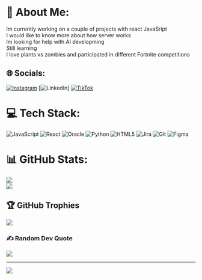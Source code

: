 # 💫 About Me:
Im currently working on a couple of projects with react JavaSript<br>I would like to know more about how server works<br>Im looking for help with AI developming<br>Still learning<br>I love plants vs zombies and participated in different Fortnite competitions


## 🌐 Socials:
[![Instagram](https://img.shields.io/badge/Instagram-%23E4405F.svg?logo=Instagram&logoColor=white)](https://instagram.com/forpeacepls) [![LinkedIn](https://img.shields.io/badge/LinkedIn-%230077B5.svg?logo=linkedin&logoColor=white)] [![TikTok](https://img.shields.io/badge/TikTok-%23000000.svg?logo=TikTok&logoColor=white)](https://tiktok.com/@bozhigs) 

# 💻 Tech Stack:
![JavaScript](https://img.shields.io/badge/javascript-%23323330.svg?style=for-the-badge&logo=javascript&logoColor=%23F7DF1E) ![React](https://img.shields.io/badge/react-%2320232a.svg?style=for-the-badge&logo=react&logoColor=%2361DAFB) ![Oracle](https://img.shields.io/badge/Oracle-F80000?style=for-the-badge&logo=oracle&logoColor=white) ![Python](https://img.shields.io/badge/python-3670A0?style=for-the-badge&logo=python&logoColor=ffdd54) ![HTML5](https://img.shields.io/badge/html5-%23E34F26.svg?style=for-the-badge&logo=html5&logoColor=white) ![Jira](https://img.shields.io/badge/jira-%230A0FFF.svg?style=for-the-badge&logo=jira&logoColor=white) ![Git](https://img.shields.io/badge/git-%23F05033.svg?style=for-the-badge&logo=git&logoColor=white) ![Figma](https://img.shields.io/badge/figma-%23F24E1E.svg?style=for-the-badge&logo=figma&logoColor=white)
# 📊 GitHub Stats:
![](https://github-readme-streak-stats.herokuapp.com/?user=zobomber&theme=dark&hide_border=false)<br/>
![](https://github-readme-stats.vercel.app/api/top-langs/?username=zobomber&theme=dark&hide_border=false&include_all_commits=true&count_private=true&layout=compact)

## 🏆 GitHub Trophies
![](https://github-profile-trophy.vercel.app/?username=zobomber&theme=radical&no-frame=false&no-bg=true&margin-w=4)

### ✍️ Random Dev Quote
![](https://quotes-github-readme.vercel.app/api?type=horizontal&theme=tokyonight)

---
[![](https://visitcount.itsvg.in/api?id=zobomber&icon=2&color=3)](https://visitcount.itsvg.in)

<!-- Proudly created with GPRM ( https://gprm.itsvg.in ) -->
